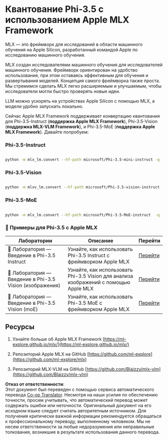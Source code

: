 <!--
CO_OP_TRANSLATOR_METADATA:
{
  "original_hash": "ec5e22bbded16acb7bdb9fa568ab5781",
  "translation_date": "2025-07-16T21:52:26+00:00",
  "source_file": "md/01.Introduction/04/UsingAppleMLXQuantifyingPhi.md",
  "language_code": "ru"
}
-->
# **Квантование Phi-3.5 с использованием Apple MLX Framework**

MLX — это фреймворк для исследований в области машинного обучения на Apple Silicon, разработанный командой Apple по исследованию машинного обучения.

MLX создан исследователями машинного обучения для исследователей машинного обучения. Фреймворк ориентирован на удобство использования, при этом оставаясь эффективным для обучения и развертывания моделей. Концепция самого фреймворка также проста. Мы стремимся сделать MLX легко расширяемым и улучшаемым, чтобы исследователи могли быстро проверять новые идеи.

LLM можно ускорять на устройствах Apple Silicon с помощью MLX, а модели удобно запускать локально.

Сейчас Apple MLX Framework поддерживает конвертацию квантования для Phi-3.5-Instruct (**поддержка Apple MLX Framework**), Phi-3.5-Vision (**поддержка MLX-VLM Framework**), и Phi-3.5-MoE (**поддержка Apple MLX Framework**). Давайте попробуем:

### **Phi-3.5-Instruct**

```bash

python -m mlx_lm.convert --hf-path microsoft/Phi-3.5-mini-instruct -q

```

### **Phi-3.5-Vision**

```bash

python -m mlxv_lm.convert --hf-path microsoft/Phi-3.5-vision-instruct -q

```

### **Phi-3.5-MoE**

```bash

python -m mlx_lm.convert --hf-path microsoft/Phi-3.5-MoE-instruct  -q

```

### **🤖 Примеры для Phi-3.5 с Apple MLX**

| Лаборатории    | Описание | Перейти |
| -------- | ------- |  ------- |
| 🚀 Лаборатория — Введение в Phi-3.5 Instruct  | Узнайте, как использовать Phi-3.5 Instruct с фреймворком Apple MLX   |  [Перейти](../../../../../code/09.UpdateSamples/Aug/mlx-phi35-instruct.ipynb)    |
| 🚀 Лаборатория — Введение в Phi-3.5 Vision (изображения) | Узнайте, как использовать Phi-3.5 Vision для анализа изображений с помощью Apple MLX   |  [Перейти](../../../../../code/09.UpdateSamples/Aug/mlx-phi35-vision.ipynb)    |
| 🚀 Лаборатория — Введение в Phi-3.5 Vision (moE)   | Узнайте, как использовать Phi-3.5 MoE с фреймворком Apple MLX  |  [Перейти](../../../../../code/09.UpdateSamples/Aug/mlx-phi35-moe.ipynb)    |

## **Ресурсы**

1. Узнайте больше об Apple MLX Framework [https://ml-explore.github.io/mlx/](https://ml-explore.github.io/mlx/)

2. Репозиторий Apple MLX на GitHub [https://github.com/ml-explore](https://github.com/ml-explore/mlx)

3. Репозиторий MLX-VLM на GitHub [https://github.com/Blaizzy/mlx-vlm](https://github.com/Blaizzy/mlx-vlm)

**Отказ от ответственности**:  
Этот документ был переведен с помощью сервиса автоматического перевода [Co-op Translator](https://github.com/Azure/co-op-translator). Несмотря на наши усилия по обеспечению точности, просим учитывать, что автоматический перевод может содержать ошибки или неточности. Оригинальный документ на его исходном языке следует считать авторитетным источником. Для получения критически важной информации рекомендуется обращаться к профессиональному переводу, выполненному человеком. Мы не несем ответственности за любые недоразумения или неправильные толкования, возникшие в результате использования данного перевода.